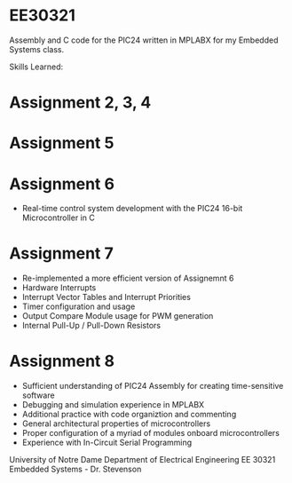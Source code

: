 # EE30321
Assembly and C code for the PIC24 written in MPLABX for my Embedded Systems class.

Skills Learned:


# Assignment 2, 3, 4

# Assignment 5

# Assignment 6

- Real-time control system development with the PIC24 16-bit Microcontroller in C

# Assignment 7

- Re-implemented a more efficient version of Assignemnt 6
- Hardware Interrupts
- Interrupt Vector Tables and Interrupt Priorities
- Timer configuration and usage
- Output Compare Module usage for PWM generation
- Internal Pull-Up / Pull-Down Resistors

# Assignment 8
- Sufficient understanding of PIC24 Assembly for creating time-sensitive software
- Debugging and simulation experience in MPLABX
- Additional practice with code organiztion and commenting
- General architectural properties of microcontrollers
- Proper configuration of a myriad of modules onboard microcontrollers
- Experience with In-Circuit Serial Programming




University of Notre Dame
Department of Electrical Engineering
EE 30321 Embedded Systems - Dr. Stevenson
